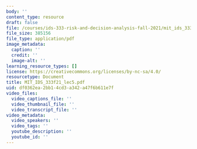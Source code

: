 ```yaml
---
body: ''
content_type: resource
draft: false
file: /courses/ids-333-risk-and-decision-analysis-fall-2021/mit_ids_333f21_lec5.pdf
file_size: 385156
file_type: application/pdf
image_metadata:
  caption: ''
  credit: ''
  image-alt: ''
learning_resource_types: []
license: https://creativecommons.org/licenses/by-nc-sa/4.0/
resourcetype: Document
title: MIT_IDS_333f21_lec5.pdf
uid: df0362ea-2bb1-4cd3-a342-a47f6b611e7f
video_files:
  video_captions_file: ''
  video_thumbnail_file: ''
  video_transcript_file: ''
video_metadata:
  video_speakers: ''
  video_tags: ''
  youtube_description: ''
  youtube_id: ''
---
```

